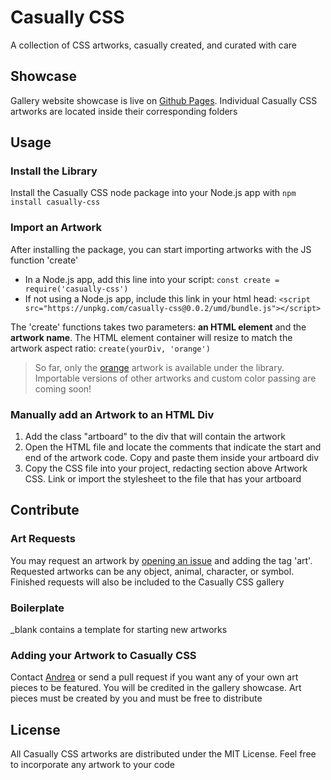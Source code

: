 # Casually CSS
A collection of CSS artworks, casually created, and curated with care

## Showcase
Gallery website showcase is live on [Github Pages](https://andreaabellera.github.io/Casually-CSS/). Individual Casually CSS artworks are located inside their corresponding folders

## Usage
### Install the Library
Install the Casually CSS node package into your Node.js app with `npm install casually-css`

### Import an Artwork
After installing the package, you can start importing artworks with the JS function 'create'
- In a Node.js app, add this line into your script: `const create = require('casually-css')`  
- If not using a Node.js app, include this link in your html head: `<script src="https://unpkg.com/casually-css@0.0.2/umd/bundle.js"></script>`

The 'create' functions takes two parameters: __an HTML element__ and the __artwork name__. The HTML element container will resize to match the artwork aspect ratio: `create(yourDiv, 'orange')`

> So far, only the [orange](https://andreaabellera.github.io/Casually-CSS/#orange) artwork is available under the library. Importable versions of other artworks and custom color passing are coming soon!

### Manually add an Artwork to an HTML Div 
1. Add the class "artboard" to the div that will contain the artwork
2. Open the HTML file and locate the comments that indicate the start and end of the artwork code. Copy and paste them inside your artboard div
3. Copy the CSS file into your project, redacting section above Artwork CSS. Link or import the stylesheet to the file that has your artboard

## Contribute
### Art Requests
You may request an artwork by [opening an issue](https://github.com/andreaabellera/Casually-CSS/issues/) and adding the tag 'art'. Requested artworks can be any object, animal, character, or symbol. Finished requests will also be included to the Casually CSS gallery

### Boilerplate
_blank contains a template for starting new artworks

### Adding your Artwork to Casually CSS
Contact [Andrea](https://github.com/andreaabellera) or send a pull request if you want any of your own art pieces to be featured. You will be credited in the gallery showcase. Art pieces must be created by you and must be free to distribute

## License
All Casually CSS artworks are distributed under the MIT License. Feel free to incorporate any artwork to your code